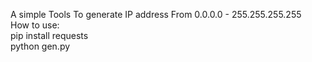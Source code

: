 A simple Tools To generate IP address From 0.0.0.0 - 255.255.255.255
<br>
How to use:
<br>
pip install requests
<br>
python gen.py
